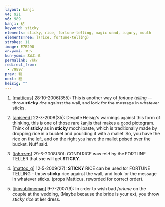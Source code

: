 ```yaml
---
layout: kanji
v4: 921
v6: 989
kanji: 粘
keyword: sticky
elements: sticky, rice, fortune-telling, magic wand, augury, mouth
elementsTree: l(rice, fortune-telling)
strokes: 11
image: E7B298
on-yomi: ネン
kun-yomi: ねば.る
permalink: /粘/
redirect_from:
 - /989/
prev: 粉
next: 粒
heisig: ""
---
```


1) [<a href="http://kanji.koohii.com/profile/matticus">matticus</a>] 28-10-2006(355): This is another way of <em>fortune telling</em> -- throw<strong> sticky</strong> <em>rice</em> against the wall, and look for the message in whatever sticks.

2) [<a href="http://kanji.koohii.com/profile/aniseed">aniseed</a>] 22-8-2008(35): Despite Heisig&#039;s warnings against this form of thinking, this is one of those rare kanjis that makes a good pictogram. Think of<strong> sticky</strong> as in<strong> sticky</strong> mochi paste, which is traditionally made by dropping rice in a bucket and pounding it with a mallet. So, you have the rice on the left, and on the right you have the mallet poised over the bucket. Nuff said.

3) [<a href="http://kanji.koohii.com/profile/johnzep">johnzep</a>] 29-6-2008(30): CONDI RICE was told by the FORTUNE TELLER that she will get<strong> STICKY</strong>...

4) [<a href="http://kanji.koohii.com/profile/mattoc_g">mattoc_g</a>] 12-5-2009(27): <strong>STICKY</strong> RICE can be used for FORTUNE TELLING - throw<strong> sticky</strong> rice against the wall, and look for the message in whatever sticks. (props Matticus. reworded for correct order).

5) [<a href="http://kanji.koohii.com/profile/jimsublimeman">jimsublimeman</a>] 9-7-2007(9): In order to wish bad <em>fortune</em> on the couple at the wedding, (Maybe because the bride is your ex), you throw <em>sticky</em> <em>rice</em> at her dress.

